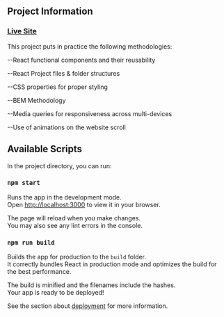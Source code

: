 ## Project Information

### [Live Site](https://gpt3-ad.netlify.app/)

This project puts in practice the following methodologies:

--React functional components and their reusability

--React Project files & folder structures

--CSS properties for proper styling

--BEM Methodology

--Media queries for responsiveness across multi-devices

--Use of animations on the website scroll

## Available Scripts

In the project directory, you can run:

### `npm start`

Runs the app in the development mode.\
Open [http://localhost:3000](http://localhost:3000) to view it in your browser.

The page will reload when you make changes.\
You may also see any lint errors in the console.

### `npm run build`

Builds the app for production to the `build` folder.\
It correctly bundles React in production mode and optimizes the build for the best performance.

The build is minified and the filenames include the hashes.\
Your app is ready to be deployed!

See the section about [deployment](https://facebook.github.io/create-react-app/docs/deployment) for more information.
